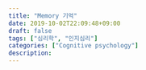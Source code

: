 ```yaml
---
title: "Memory 기억"
date: 2019-10-02T22:09:48+09:00
draft: false
tags: ["심리학", "인지심리"]
categories: ["Cognitive psychology"]
description: 
---
```

  
